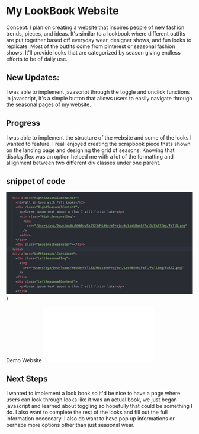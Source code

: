 # My LookBook Website 
Concept: I plan on creating a website that inspires people of new fashion trends, pieces, and ideas. It's similar to a lookbook where different outfits are put together based off everyday wear, designer shows, and fun looks to replicate. Most of the outfits come from pinterest or seasonal fashion shows. It'll provide looks that are categorized by season giving endless efforts to be of daily use. 

## New Updates:
I was able to implement javascript through the toggle and onclick functions in javascript, it's a simple button that allows users to easily navigate through the seasonal pages of my website. 

## Progress
I was able to implement the structure of the website and some of the looks I wanted to feature. I reall enjoyed creating the scrapbook piece thats shown on the landing page and designing the grid of seasons. Knowing that display:flex was an option helped me with a lot of the formatting and allignment between two different div classes under one parent. 

## snippet of code 
![Snipped of Code](Img/SnippetCodeWebdev.png))

Demo Website 
![Site map](file:///Users/aya/Downloads/WebDevFall23/MidtermProject/Home/index.html)

## Next Steps 
I wanted to implement a look book so it'd be nice to have a page where users can look through looks like it was an actual book, we just began javascript and learned about toggling so hopefully that could be something I do. I also want to complete the rest of the looks and fill out the full information neccecary. I also do want to have pop up informations or perhaps more options other than just seasonal wear. 


